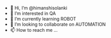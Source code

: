 - 👋 Hi, I’m @himanshisolanki
- 👀 I’m interested in QA
- 🌱 I’m currently learning ROBOT
- 💞️ I’m looking to collaborate on AUTOMATION
- 📫 How to reach me ...

<!---
himanshisolanki/himanshisolanki is a ✨ special ✨ repository because its `README.md` (this file) appears on your GitHub profile.
You can click the Preview link to take a look at your changes.
--->
